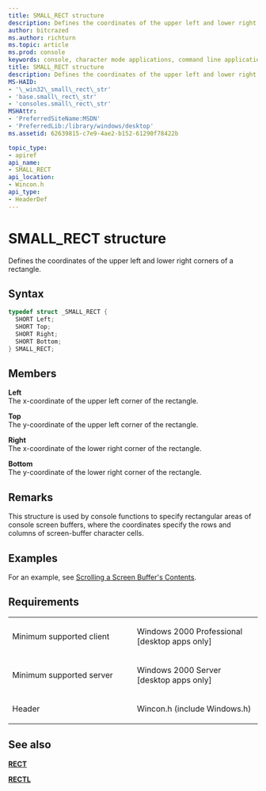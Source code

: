 ```yaml
---
title: SMALL_RECT structure
description: Defines the coordinates of the upper left and lower right corners of a rectangle.
author: bitcrazed
ms.author: richturn
ms.topic: article
ms.prod: console
keywords: console, character mode applications, command line applications, terminal applications, console api
title: SMALL_RECT structure
description: Defines the coordinates of the upper left and lower right corners of a rectangle.
MS-HAID:
- '\_win32\_small\_rect\_str'
- 'base.small\_rect\_str'
- 'consoles.small\_rect\_str'
MSHAttr:
- 'PreferredSiteName:MSDN'
- 'PreferredLib:/library/windows/desktop'
ms.assetid: 62639815-c7e9-4ae2-b152-61290f78422b

topic_type:
- apiref
api_name:
- SMALL_RECT
api_location:
- Wincon.h
api_type:
- HeaderDef
---
```


# SMALL\_RECT structure


Defines the coordinates of the upper left and lower right corners of a rectangle.

Syntax
------

```C
typedef struct _SMALL_RECT {
  SHORT Left;
  SHORT Top;
  SHORT Right;
  SHORT Bottom;
} SMALL_RECT;
```

Members
-------

**Left**  
The x-coordinate of the upper left corner of the rectangle.

**Top**  
The y-coordinate of the upper left corner of the rectangle.

**Right**  
The x-coordinate of the lower right corner of the rectangle.

**Bottom**  
The y-coordinate of the lower right corner of the rectangle.

Remarks
-------

This structure is used by console functions to specify rectangular areas of console screen buffers, where the coordinates specify the rows and columns of screen-buffer character cells.

Examples
--------

For an example, see [Scrolling a Screen Buffer's Contents](scrolling-a-screen-buffer-s-contents.md).

Requirements
------------

<table>
<colgroup>
<col width="50%" />
<col width="50%" />
</colgroup>
<tbody>
<tr class="odd">
<td><p>Minimum supported client</p></td>
<td><p>Windows 2000 Professional [desktop apps only]</p></td>
</tr>
<tr class="even">
<td><p>Minimum supported server</p></td>
<td><p>Windows 2000 Server [desktop apps only]</p></td>
</tr>
<tr class="odd">
<td><p>Header</p></td>
<td>Wincon.h (include Windows.h)</td>
</tr>
</tbody>
</table>

## <span id="see_also"></span>See also


[**RECT**](https://msdn.microsoft.com/library/windows/desktop/dd162897)

[**RECTL**](https://msdn.microsoft.com/library/windows/desktop/dd162907)

 

 




